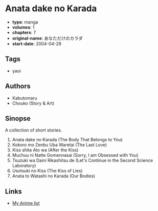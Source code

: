 # Anata dake no Karada

-   **type**: manga
-   **volumes**: 1
-   **chapters**: 7
-   **original-name**: あなただけのカラダ
-   **start-date**: 2004-04-29

## Tags

-   yaoi

## Authors

-   Kabutomaru
-   Chouko (Story & Art)

## Sinopse

A collection of short stories.

1. Anata dake no Karada (The Body That Belongs to You)
2. Kokoro mo Zenbu Uba Waretai (The Last Love)
3. Kiss shita Ato wa (After the Kiss)
4. Muchuu ni Natte Gomennasai (Sorry, I am Obsessed with You)
5. Tsuzuki wa Daini Rikashitsu de (Let's Continue in the Second Science Laboratory)
6. Usotsuki no Kiss (The Kiss of Lies)
7. Anata to Watashi no Karada (Our Bodies)

## Links

-   [My Anime list](https://myanimelist.net/manga/40397/Anata_dake_no_Karada)
